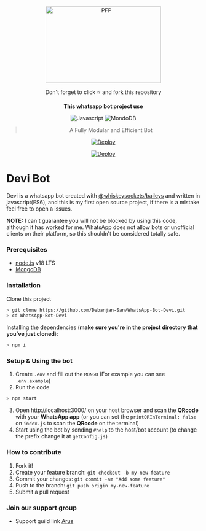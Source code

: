 <div align="center">
  
  <img src="https://i.imgur.com/22WppSh.jpg" width="300" height="200" border="0" alt="PFP">
  <p>Don't forget to click ⭐️ and fork this repository</p>

**This whatsapp bot project use**


![Javascript](https://img.shields.io/badge/Javascript-363303?style=for-the-badge&logo=javascript&logoColor=c6c631)
![MondoDB](https://img.shields.io/badge/mongoDB-033604?style=for-the-badge&logo=mongodb&logoColor=47A248)

> A Fully Modular and Efficient Bot <br>

[![Deploy](https://img.shields.io/badge/replit-253c99?style=for-the-badge&logo=replit&logoColor=F26207)](https://repl.it/github/Debanjan-San/WhatsApp-Bot-Devi)

[![Deploy](https://img.shields.io/badge/heroku-9d7acc?style=for-the-badge&logo=heroku&logoColor=430098)](https://heroku.com/deploy?template=https://github.com/Debanjan-San/WhatsApp-Bot-Devi)
</div>

# Devi Bot
Devi is a whatsapp bot created with [@whiskeysockets/baileys](https://github.com/WhiskeySockets/Baileys) and written in javascript(ES6), and this is my first open source project, if there is a mistake feel free to open a issues.


**NOTE:** I can't guarantee you will not be blocked by using this code, although it has worked for me. WhatsApp does not allow bots or unofficial clients on their platform, so this shouldn't be considered totally safe.

### **Prerequisites**
- [node.js](https://nodejs.org/en/download/) v18 LTS
- [MongoDB](https://www.mongodb.com/)

### **Installation**
Clone this project

```bash
> git clone https://github.com/Debanjan-San/WhatsApp-Bot-Devi.git
> cd WhatsApp-Bot-Devi
```

Installing the dependencies (**make sure you're in the project directory that you've just cloned**):

```bash
> npm i
```
### **Setup & Using the bot**
1. Create `.env` and fill out the `MONGO` (For example you can see `.env.example`)
2. Run the code
```bash
> npm start
```
3. Open http://localhost:3000/ on your host browser and scan the **QRcode** with your **WhatsApp app** (or you can set the `printQRInTerminal: false` on `index.js` to scan the **QRcode** on the terminal)
4. Start using the bot by sending `#help` to the host/bot account (to change the prefix change it at `getConfig.js`)

### H**ow to contribute**
1. Fork it!
2. Create your feature branch: `git checkout -b my-new-feature`
3. Commit your changes: `git commit -am "Add some feature"`
4. Push to the branch: `git push origin my-new-feature`
5. Submit a pull request

### **Join our support group**
* Support guild link [Arus](https://chat.whatsapp.com/JCCZPbPUbM1536n62zSFZi)
